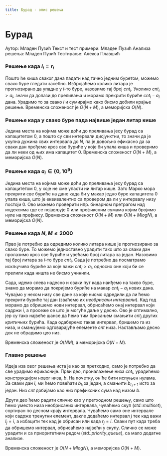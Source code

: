 ```yaml
---
title: Бурад - опис решења
---
```


# Бурад

Аутор: Младен Пузић
Текст и тест примери: Младен Пузић
Анализа решења: Младен Пузић
Тестирање: Алекса Плавшић

### Решење када $l_i = r_i$
Пошто ће киша сваког дана падати над тачно једним буретом, можемо свако буре гледати засебно. Избројаћемо колико литара је прогнозирано да упадне у $i$-то буре, назовимо тај број $cnt_i$. Уколико $cnt_i > a_i$, значи да долази до преливања и морамо прекрити буриће $cnt_i - a_i$ дана. Урадимо то за свако $i$ и сумирајмо како бисмо добили крајње решење. Временска сложеност је $O(N+M)$, а меморијска $O(N)$.

### Решење када у свако буре пада највише један литар кише
Једина места на којима може доћи до преливања јесу бурад са капацитетом $0$, а пошто су сви интервали дисјунктни, то значи да је укупна дужина свих интервала до $N$, па је довољно ефикасно да за сваки дан прођемо кроз све буриће у које би упала киша и проверимо да ли неки од њих има капацитет $0$. Временска сложеност $О(N+M)$, а меморијска $O(N)$.

### Решење када $a_i \in \{0, 10^9\}$
Једина места на којима може доћи до преливања јесу бурад са капацитетом $0$, у које не сме упасти ни литар кише. Зато Марко мора прекрити све буриће на дане када би у макар једно буре капацитета $0$ упала киша, што је еквивалентно са провером да ли у интервалу низу постоји $0$. Ово можемо проверити нпр. бинарном претрагом над индексима где се појављује $0$ или префиксним сумама којим бројимо нуле на префиксу. Временска сложеност $O(N+M)$ или $O(N+MlogN)$, а меморијска $O(N)$.

### Решење када $N, M \leq 2000$
Прво је потребно да одредимо колико литара кише је прогнозирано за свако буре. То можемо једноставно урадити тако што за сваки дан пролазимо кроз све буриће и увећамо број литара за један. Назовимо тај број литара за $i$-то буре $cnt_i$. Сада је потребно да посматрамо искључиво буриће за које важи $cnt_i > a_i$, односно оне који би се прелили када ништа не бисмо учинили. 

Сада, идемо слева надесно и сваки пут када наиђемо на такво буре, знамо да морамо да покријемо буриће на макар $cnt_i - a_i$ нових дана. Чувајмо у неком низу све дане за које нисмо одредили да ли ћемо прекрити буриће тај дан (зваћемо их *необрисани интервали*). Кад год морамо да обришемо нови интервал, обрисаћемо онај интервал који садржи $i$, а просеже се што је могуће даље у десно. Ово је оптимално, јер су тако највеће шансе да ћемо тим брисањем смањити $cnt_j$ других *критичних* бурића. Када одаберемо такав интервал, бришемо га из низа, и смањујемо одговарајуће елементе $cnt$ низа. Настављамо десно док не обрадимо цео низ. 

Временска сложеност је $O(NM)$, а меморијска $O(N+M)$.

### Главно решење
Идеја иза овог решења иста је као за претходно, само је потребно да све урадимо ефикасније. Први део, проналажење низа $cnt_i$, урадићемо конструкцијом новог низа, $b$. На почетку, он ће бити испуњен нулама. За сваки дан $i$, ми ћемо повећати $b_{l_i}$ за један, а смањити $b_{r_i+1}$ исто за један. Низ $cnt$ добијамо као низ префиксних сума над низом $b$.

Други део ћемо радити слично као у претходном решењу, само што ћемо уместо низа необрисаних интервала, чуваћемо скуп (*std::multiset*), сортиран по десном крају интервала. Чуваћемо само оне интервале који садрже тренутни елемент, дакле додаћемо интервал $j$ тек кад важи $l_j = i$, а избацити тек кад је обрисан или када $r_j = i$. Сваки пут када треба да обришемо интервал, обрисаћемо највећи у скупу. Слично се може урадити и са приоритетним редом (*std::priority_queue*), са мало додатне анализе.

Временска сложеност је $O(N+MlogN)$, а меморијска $O(N+M)$.
